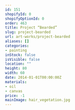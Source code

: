 ```yaml
---
id: 151
shopifyId: 0
shopifyOptionId: 0
order: 463
title: Project “Bearded”
slug: project-bearded
url: art-works/project-bearded
aliases: []
categories:
- painting
inStock: false
isVisible: false
location: ""
height: 80
width: 60
date: 2014-01-01T00:00:00Z
materials:
- oil
- canvas
price: -1
mainImage: hair_vegetation.jpg
---
```

